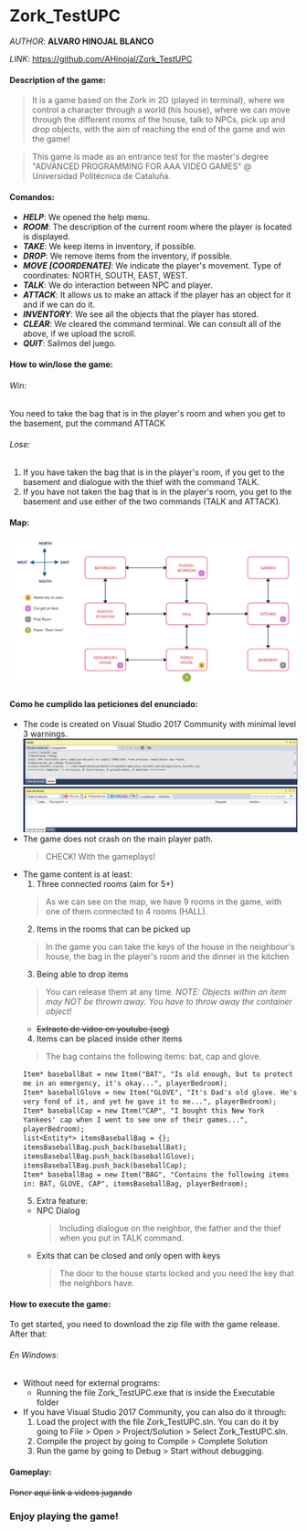 # Zork_TestUPC

*AUTHOR*: **ALVARO HINOJAL BLANCO**

*LINK*: https://github.com/AHinojal/Zork_TestUPC

#### Description of the game:
> It is a game based on the Zork in 2D (played in terminal), where we control a character through a world (his house), where we can move through the different rooms of the house, talk to NPCs, pick up and drop objects, with the aim of reaching the end of the game and win the game!

> This game is made as an entrance test for the master's degree "ADVANCED PROGRAMMING FOR AAA VIDEO GAMES" @ Universidad Politécnica de Cataluña.

#### Comandos:
- ***HELP***: We opened the help menu.
- ***ROOM***: The description of the current room where the player is located is displayed.
- ***TAKE***: We keep items in inventory, if possible.
- ***DROP***: We remove items from the inventory, if possible.
- ***MOVE [COORDENATE]***: We indicate the player's movement. Type of coordinates: NORTH, SOUTH, EAST, WEST.
- ***TALK***: We do interaction between NPC and player.
- ***ATTACK***: It allows us to make an attack if the player has an object for it and if we can do it.
- ***INVENTORY***: We see all the objects that the player has stored.
- ***CLEAR***: We cleared the command terminal. We can consult all of the above, if we upload the scroll.
- ***QUIT***: Salimos del juego.

#### How to win/lose the game:
###### Win:
You need to take the bag that is in the player's room and when you get to the basement, put the command ATTACK
###### Lose:
1. If you have taken the bag that is in the player's room, if you get to the basement and dialogue with the thief with the command TALK.
2. If you have not taken the bag that is in the player's room, you get to the basement and use either of the two commands (TALK and ATTACK).

#### Map:
![alt Map](https://github.com/AHinojal/Zork_TestUPC/blob/master/Images/map.png?raw=true)

#### Como he cumplido las peticiones del enunciado:
- The code is created on ​Visual Studio 2017 Community​ with minimal level 3 warnings. 
![alt Compilation](https://github.com/AHinojal/Zork_TestUPC/blob/master/Images/compilation.png?raw=true)
![alt List Errors](https://github.com/AHinojal/Zork_TestUPC/blob/master/Images/listErrors.png?raw=true)
- The game does not crash on the main player path. 
  > CHECK! With the gameplays!
- The game content is at least:
  1. Three connected rooms (aim for 5+)
    > As we can see on the map, we have 9 rooms in the game, with one of them connected to 4 rooms (HALL).
  2. Items in the rooms that can be picked up
    > In the game you can take the keys of the house in the neighbour's house, the bag in the player's room and the dinner in the kitchen
  3. Being able to drop items
    > You can release them at any time.
      _NOTE: Objects within an item may NOT be thrown away. You have to throw away the container object!_
    - ~~Extracto de video en youtube (seg)~~
  4. Items can be placed inside other items 
    > The bag contains the following items: bat, cap and glove.
    ````
    Item* baseballBat = new Item("BAT", "Is old enough, but to protect me in an emergency, it's okay...", playerBedroom);
    Item* baseballGlove = new Item("GLOVE", "It's Dad's old glove. He's very fond of it, and yet he gave it to me...", playerBedroom);
    Item* baseballCap = new Item("CAP", "I bought this New York Yankees' cap when I went to see one of their games...", playerBedroom);
    list<Entity*> itemsBaseballBag = {};
    itemsBaseballBag.push_back(baseballBat);
    itemsBaseballBag.push_back(baseballGlove);
    itemsBaseballBag.push_back(baseballCap);
    Item* baseballBag = new Item("BAG", "Contains the following items in: BAT, GLOVE, CAP", itemsBaseballBag, playerBedroom);
    ````
  5. Extra feature:
    - NPC Dialog 
      > Including dialogue on the neighbor, the father and the thief when you put in TALK command.
    - Exits that can be closed and only open with keys 
      > The door to the house starts locked and you need the key that the neighbors have.

#### How to execute the game:
To get started, you need to download the zip file with the game release.
After that:

###### En Windows:
- Without need for external programs:
  - Running the file Zork_TestUPC.exe that is inside the Executable folder
- If you have Visual Studio 2017 Community, you can also do it through:
  1. Load the project with the file Zork_TestUPC.sln. You can do it by going to File > Open > Project/Solution > Select Zork_TestUPC.sln.
  2. Compile the project by going to Compile > Complete Solution
  3. Run the game by going to Debug > Start without debugging.

#### Gameplay:
~~Poner aqui link a videos jugando~~

### Enjoy playing the game!


